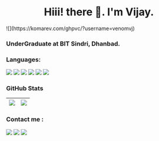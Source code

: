 <h1 align="center">Hiii! there 👋. I'm Vijay.</h1>
![](https://komarev.com/ghpvc/?username=venomvj)

### UnderGraduate at BIT Sindri, Dhanbad.


### **Languages:**

<p align="center">

  [<img src="https://img.icons8.com/color/48/000000/git.png"/>](https://git-scm.com/)
  [<img src="https://img.icons8.com/color/48/000000/html-5--v1.png"/>](https://html.com/)
  [<img src="https://img.icons8.com/color/48/000000/css3.png"/>](https://www.w3.org/Style/CSS/Overview.en.html)
  [<img src="https://img.icons8.com/color/48/000000/javascript--v1.png"/>](https://www.javascript.com/)
  [<img src="https://img.icons8.com/external-tal-revivo-color-tal-revivo/48/000000/external-react-a-javascript-library-for-building-user-interfaces-logo-color-tal-revivo.png"/>](https://reactjs.org/)
  [<img src="https://img.icons8.com/color/48/000000/c-plus-plus-logo.png"/>](https://cplusplus.com/)

</p>

### **GitHub Stats**

|<img src="https://github-readme-stats.vercel.app/api?username=venomvj&hide_border=true&show_icons=true&theme=highcontrast&text_color=fff&title_color=F58B02&icon_color=F58B02"/>|<img src="https://github-readme-streak-stats.herokuapp.com/?user=venomvj&theme=dark&hide_border=true"/>|
|---|---|



### **Contact me :** <br>

[<img src="https://img.icons8.com/color/48/000000/gmail--v1.png"/>](mailto:vijaylowada2002@gmail.com) 
[<img src="https://img.icons8.com/color/48/000000/linkedin.png"/>](https://www.linkedin.com/in/vijay2002/)
[<img src="https://img.icons8.com/color/48/000000/twitter-squared.png"/>](https://twitter.com/iamvijay_10)


<a href="https://icons8.com/icon/tGvHBPJaKqEd/javascript"></a>
